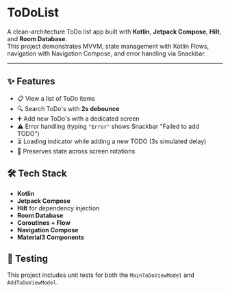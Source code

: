# ToDoList
A clean-architecture ToDo list app built with **Kotlin**, **Jetpack Compose**, **Hilt**, and **Room Database**.  
This project demonstrates MVVM, state management with Kotlin Flows, navigation with Navigation Compose, and error handling via Snackbar.

---

## ✨ Features

- 📋 View a list of ToDo items  
- 🔍 Search ToDo's with **2s debounce**  
- ➕ Add new ToDo's with a dedicated screen  
- ⚠️ Error handling (typing `"Error"` shows Snackbar "Failed to add TODO")  
- ⏳ Loading indicator while adding a new TODO (3s simulated delay)  
- 🔄 Preserves state across screen rotations 
 

## 🛠 Tech Stack

- **Kotlin**  
- **Jetpack Compose**  
- **Hilt** for dependency injection  
- **Room Database**  
- **Coroutines + Flow**  
- **Navigation Compose**  
- **Material3 Components** 

## 🧪 Testing

This project includes unit tests for both the `MainToDoViewModel` and `AddToDoViewModel`.